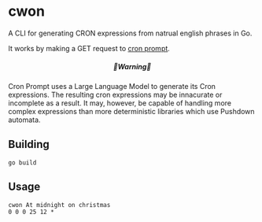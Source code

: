 # cwon
A CLI for generating CRON expressions from natrual english phrases in Go. 

It works by making a GET request to [cron prompt](https://cronprompt.com/).

<h5 align="center">
🚧Warning🚧
</h5>

Cron Prompt uses a Large Language Model to generate its Cron expressions. The resulting cron expressions may be innacurate or incomplete as a result. 
It may, however, be capable of handling more complex expressions than more deterministic libraries which use Pushdown automata. 

## Building 

```
go build
```

## Usage
```
cwon At midnight on christmas
0 0 0 25 12 *
```